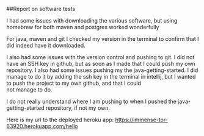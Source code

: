 ##Report on software tests

I had some issues with downloading the various software, 
but using homebrew for both maven and postgres worked wonderfully

For java, maven and git I checked my version in the terminal 
to confirm that I did indeed have it downloaded. 

I also had some issues with the version control and pushing 
to git. I did not have an SSH key in github, but as soon 
as I made that I could push my own repository. I also had some 
issues pushing my the java-getting-started. I did manage to do
it by adding the ssh key in the terminal in intellij, but I 
wanted to push the project to my own github, and that I could  
not manage to do. 

I do not really understand where I am pushing
to when I pushed the java-getting-started repository, if not 
my own.

Here is my url to the deployed heroku app:
https://immense-tor-63920.herokuapp.com/hello
